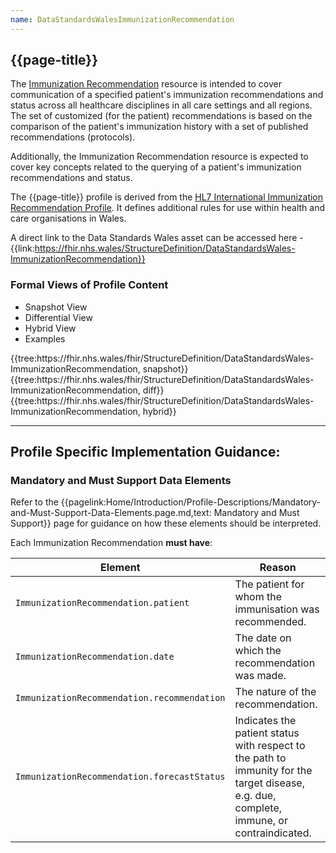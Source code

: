 ```yaml
---
name: DataStandardsWalesImmunizationRecommendation
---
```


## {{page-title}}

The [Immunization Recommendation](https://www.hl7.org/fhir/r4/immunizationrecommendation.html) resource is intended to cover communication of a specified patient's immunization recommendations and status across all healthcare disciplines in all care settings and all regions. The set of customized (for the patient) recommendations is based on the comparison of the patient's immunization history with a set of published recommendations (protocols).

Additionally, the Immunization Recommendation resource is expected to cover key concepts related to the querying of a patient's immunization recommendations and status.

The {{page-title}} profile is derived from the [HL7 International Immunization Recommendation Profile](https://www.hl7.org/fhir/R4/immunizationrecommendation.html). It defines additional rules for use within health and care organisations in Wales.

A direct link to the Data Standards Wales asset can be accessed here - {{link:https://fhir.nhs.wales/StructureDefinition/DataStandardsWales-ImmunizationRecommendation}}

### Formal Views of Profile Content
<div class="tab-wrap">
  <ul class="tab-head">
    <li class="tablink tab-active" onclick="openCity(this,'tabsnap')" data-target="tabsnap">
      Snapshot View
    </li>
    <li class="tablink" onclick="openCity(this,'tabdiff')" data-target="tabdiff">
      Differential View
    </li>
    <li class="tablink" onclick="openCity(this,'tabhybrid')" data-target="tabhybrid">
      Hybrid View
    </li>
    <li class="tablink" onclick="openCity(this,'tabeg')" data-target="tabeg">
      Examples
    </li>    
  </ul>
  <div class="tab-main">
    <div id="tabsnap" class="tabcontent active">      
      {{tree:https://fhir.nhs.wales/fhir/StructureDefinition/DataStandardsWales-ImmunizationRecommendation, snapshot}}
    </div>
    <div id="tabdiff" class="tabcontent">
      {{tree:https://fhir.nhs.wales/fhir/StructureDefinition/DataStandardsWales-ImmunizationRecommendation, diff}}
  </div>
    <div id="tabhybrid" class="tabcontent">
      {{tree:https://fhir.nhs.wales/fhir/StructureDefinition/DataStandardsWales-ImmunizationRecommendation, hybrid}}
  </div>
  <div id="tabeg" class="tabcontent">
  </div>    
</div>

---

## Profile Specific Implementation Guidance: ##

### Mandatory and Must Support Data Elements
Refer to the {{pagelink:Home/Introduction/Profile-Descriptions/Mandatory-and-Must-Support-Data-Elements.page.md,text: Mandatory and Must Support}} page for guidance on how these elements should be interpreted.

Each Immunization Recommendation **must have**:

|Element|Reason|
|-|-|
|`ImmunizationRecommendation.patient`|The patient for whom the immunisation was recommended.|
|`ImmunizationRecommendation.date`|The date on which the recommendation was made.|
|`ImmunizationRecommendation.recommendation`|The nature of the recommendation.|
|`ImmunizationRecommendation.forecastStatus`|Indicates the patient status with respect to the path to immunity for the target disease, e.g. due, complete, immune, or contraindicated.|